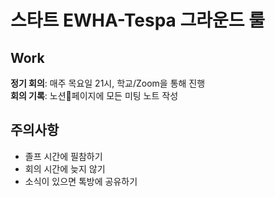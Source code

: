 # 스타트 EWHA-Tespa 그라운드 룰

## Work
__정기 회의__: 매주 목요일 21시, 학교/Zoom을 통해 진행   
__회의 기록__: 노션페이지에 모든 미팅 노트 작성   

## 주의사항
- 졸프 시간에 필참하기   
- 회의 시간에 늦지 않기   
- 소식이 있으면 톡방에 공유하기
